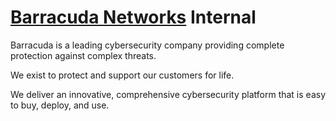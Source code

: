 # [Barracuda Networks](https://www.barracuda.com/) Internal

Barracuda is a leading cybersecurity company providing complete protection against complex threats.

We exist to protect and support our customers for life.

We deliver an innovative, comprehensive cybersecurity platform that is easy to buy, deploy, and use.
